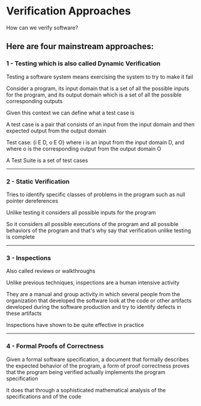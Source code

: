# Verification Approaches

How can we verify software?

## Here are four mainstream approaches:

### 1 - Testing which is also called Dynamic Verification

Testing a software system means exercising the system to try to make it fail

Consider a program, its input domain that is a set of all the possible inputs for the program, and its output domain which is a set of all the possible corresponding outputs

Given this context we can define what a test case is

A test case is a pair that consists of an input from the input domain and then expected output from the output domain

Test case: {i E D, o E O} where i is an input from the input domain D, and where o is the corresponding output from the output domain O

A Test Suite is a set of test cases

***

### 2 - Static Verification

Tries to identify specific classes of problems in the program such as null pointer dereferences

Unlike testing it considers all possible inputs for the program

So it considers all possible executions of the program and all possible behaviors of the program and that's why say that verification unlike testing is complete

***

### 3 - Inspections

Also called reviews or walkthroughs

Unlike previous techniques, inspections are a human intensive activity

They are a manual and group activity in which several people from the organization that developed the software look at the code or other artifacts developed during the software production and try to identify defects in these artifacts

Inspections have shown to be quite effective in practice

***

### 4 - Formal Proofs of Correctness

Given a formal software specification, a document that formally describes the expected behavior of the program, a form of proof correctness proves that the program being verified actually implements the program specification

It does that through a sophisticated mathematical analysis of the specifications and of the code
